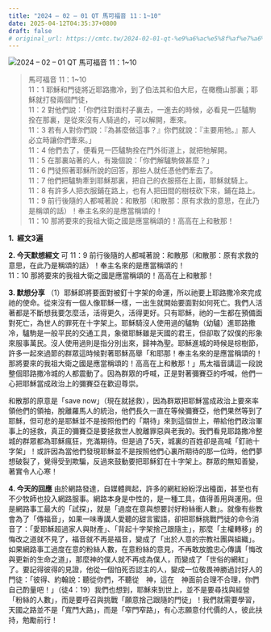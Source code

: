 ```yaml
---
title: "2024 – 02 – 01 QT 馬可福音 11：1~10"
date: 2025-04-12T04:35:37+0800
draft: false
# original_url: https://cmtc.tw/2024-02-01-qt-%e9%a6%ac%e5%8f%af%e7%a6%8f%e9%9f%b3-11%ef%bc%9a110
---
```


![2024 – 02 – 01 QT 馬可福音 11：1\~10](/images/qt.jpg  "2024 – 02 – 01 QT 馬可福音 11：1\~10")

> 馬可福音 11：1\~10  
> 11：1 耶穌和門徒將近耶路撒冷，到了伯法其和伯大尼，在橄欖山那裏；耶穌就打發兩個門徒，  
> 11：2 對他們說：「你們往對面村子裏去，一進去的時候，必看見一匹驢駒拴在那裏，是從來沒有人騎過的，可以解開，牽來。  
> 11：3 若有人對你們說：『為甚麼做這事？』你們就說：『主要用牠。』那人必立時讓你們牽來。」  
> 11：4 他們去了，便看見一匹驢駒拴在門外街道上，就把牠解開。  
> 11：5 在那裏站著的人，有幾個說：「你們解驢駒做甚麼？」  
> 11：6 門徒照著耶穌所說的回答，那些人就任憑他們牽去了。  
> 11：7 他們把驢駒牽到耶穌那裏，把自己的衣服搭在上面，耶穌就騎上。  
> 11：8 有許多人把衣服鋪在路上，也有人把田間的樹枝砍下來，鋪在路上。  
> 11：9 前行後隨的人都喊著說：和散那（和散那：原有求救的意思，在此乃是稱頌的話）！奉主名來的是應當稱頌的！  
> 11：10 那將要來的我祖大衛之國是應當稱頌的！高高在上和散那！

**1.  經文3遍**

**2. 今天默想經文**
可 11：9 前行後隨的人都喊著說：和散那（和散那：原有求救的意思，在此乃是稱頌的話）！奉主名來的是應當稱頌的！  
11：10 那將要來的我祖大衛之國是應當稱頌的！高高在上和散那！

**3. 默想分享**
（1）耶穌即將要面對被釘十字架的命運，所以祂要上耶路撒冷來完成祂的使命。從來沒有一個人像耶穌一樣，一出生就開始要面對如何死亡。我們人活著都是不斷想我要怎麼活，活得更久，活得更好。只有耶穌，祂的一生都在預備面對死亡，為世人的罪死在十字架上。耶穌騎沒人使用過的驢駒（幼驢）進耶路撒冷，驢駒是一般平民的交通工具，象徵耶穌雖是天國的君王，但卻取了奴僕的形象來服事萬民。沒人使用過則是指分別出來，歸神為聖。耶穌進城的時候是棕樹節，許多一起來過節的群眾這時候對著耶穌高舉「和耶那！奉主名來的是應當稱頌的！那將要來的我祖大衛之國是應當稱頌的！高高在上和散那！」馬太福音講這一段說整個耶路撒冷城的人都震動了。因為群眾的呼喊，正是對著彌賽亞的呼喊，他們一心把耶穌當成政治上的彌賽亞在歡迎尊崇。

和散那的原意是「save now」（現在就拯救），因為群眾把耶穌當成政治上要來率領他們的領袖，脫離羅馬人的統治，他們長久一直在等候彌賽亞，他們果然等到了耶穌，但可悲的是耶穌並不是按照他們的「期待」來到這個世上，帶給他們政治軍事上的拯救，真正的彌賽亞是要拯救世人脫離罪惡與老我的。我們看見耶路撒冷整城的群眾都為耶穌瘋狂，充滿期待。但是過了5天，城裏的百姓卻是高喊「釘祂十字架」！或許因為當他們發現耶穌並不是按照他們心裏所期待的那一位時，他們夢想破裂了，覺得受到欺騙，反過來鼓動要把耶穌釘在十字架上。群眾的無知善變，著實令人心寒！

**4. 今天的回應**
由於網路發達，自媒體興起，許多的網紅紛紛浮出檯面，甚至也有不少牧師也投入網路服事。網路本身是中性的，是一種工具，值得善用與運用。但是網路事工最大的「試探」，就是「過度在意與想要討好粉絲衝人數」。就像有些教會為了「傳福音」，如果一味專講人愛聽的甜言蜜語，卻把耶穌挑戰門徒的命令消音了：「愛耶穌超過家人與財產」、「背起十字架捨己跟隨主」，那麼「主權轉移」的悔改之道就不見了，福音就不再是福音，變成了「出於人意的宗教社團與組織」。如果網路事工過度在意的粉絲人數，在意粉絲的意見，不再敢放膽忠心傳講「悔改與更新的生命之道」，那麼神的僕人就不再成為僕人，而變成了「世俗的網紅」了。要記得彼得的見證，他從一個怕死否認主的人，變成一位敬畏神勝過討好人的門徒：「彼得、約翰說：聽從你們，不聽從　神，這在　神面前合理不合理，你們自己酌量吧！」（徒4：19）我們也想到，耶穌來到世上，並不是要尋找與經營「粉絲的人數」，而是要呼召與挑戰「願意捨己跟隨的門徒」！我們就需要學習，天國之路並不是「寬門大路」，而是「窄門窄路」，有心志願意付代價的人，彼此扶持，勉勵前行！
